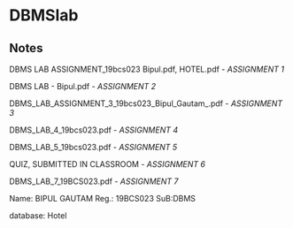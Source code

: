 # DBMSlab

## Notes 

DBMS LAB ASSIGNMENT_19bcs023 Bipul.pdf, HOTEL.pdf - *ASSIGNMENT 1*


DBMS LAB - Bipul.pdf - *ASSIGNMENT 2*


DBMS_LAB_ASSIGNMENT_3_19bcs023_Bipul_Gautam_.pdf - *ASSIGNMENT 3*


DBMS_LAB_4_19bcs023.pdf - *ASSIGNMENT 4*


DBMS_LAB_5_19bcs023.pdf - *ASSIGNMENT 5*


QUIZ, SUBMITTED IN CLASSROOM - *ASSIGNMENT 6*


DBMS_LAB_7_19BCS023.pdf - *ASSIGNMENT 7*

Name: BIPUL GAUTAM
Reg.: 19BCS023
SuB:DBMS

database: Hotel           

